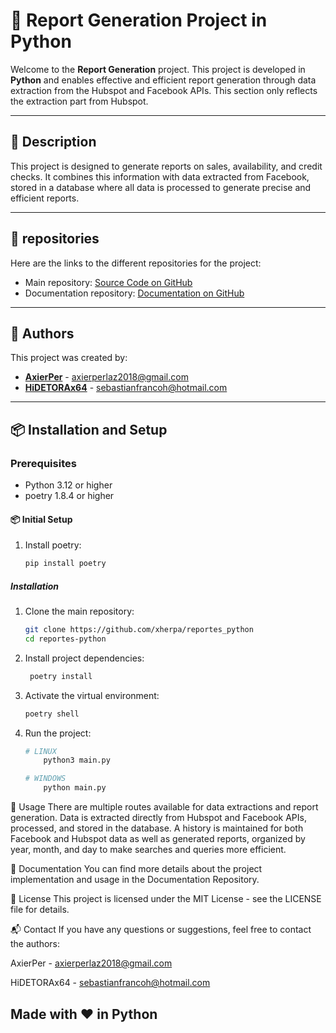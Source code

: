 # 📐 Report Generation Project in Python

Welcome to the **Report Generation** project. This project is developed in **Python** and enables effective and efficient report generation through data extraction from the Hubspot and Facebook APIs. This section only reflects the extraction part from Hubspot.

---

## 🚀 Description

This project is designed to generate reports on sales, availability, and credit checks. It combines this information with data extracted from Facebook, stored in a database where all data is processed to generate precise and efficient reports.

---

## 📂 repositories

Here are the links to the different repositories for the project:

- Main repository: [Source Code on GitHub](https://github.com/xherpa/reportes_python)
- Documentation repository: [Documentation on GitHub](https://github.com/tuusuario/repo-documentacion)

---

## 👥 Authors

This project was created by:

- **[AxierPer](https://github.com/AxierPer)** - [axierperlaz2018@gmail.com](mailto:axierperlaz2018@gmail.com)
- **[HiDETORAx64](https://github.com/HiDETORAx64)** - [sebastianfrancoh@hotmail.com](mailto:sebastianfrancoh@hotmail.com)

---

## 📦 Installation and Setup

### Prerequisites

- Python 3.12 or higher
- poetry 1.8.4 or higher

#### 📦 Initial Setup
1. Install poetry:
    ```bash
    pip install poetry

##### Installation

1. Clone the main repository:
   ```bash
   git clone https://github.com/xherpa/reportes_python
   cd reportes-python

2. Install project dependencies:

   ```bash
    poetry install

3. Activate the virtual environment:

    ```bash
    poetry shell

4. Run the project:

    ```bash
    # LINUX
        python3 main.py

    # WINDOWS
        python main.py

📝 Usage
There are multiple routes available for data extractions and report generation. Data is extracted directly from Hubspot and Facebook APIs, processed, and stored in the database. A history is maintained for both Facebook and Hubspot data as well as generated reports, organized by year, month, and day to make searches and queries more efficient.

📖 Documentation
You can find more details about the project implementation and usage in the Documentation Repository.

📜 License
This project is licensed under the MIT License - see the LICENSE file for details.

📬 Contact
If you have any questions or suggestions, feel free to contact the authors:

AxierPer - axierperlaz2018@gmail.com

HiDETORAx64 - sebastianfrancoh@hotmail.com

Made with ❤️ in Python
---
